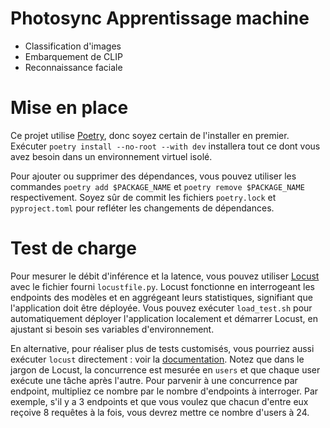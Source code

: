 # Photosync Apprentissage machine

- Classification d'images
- Embarquement de CLIP
- Reconnaissance faciale

# Mise en place

Ce projet utilise [Poetry](https://python-poetry.org/docs/#installation), donc soyez certain de l'installer en premier.
Exécuter `poetry install --no-root --with dev` installera tout ce dont vous avez besoin dans un environnement virtuel isolé.

Pour ajouter ou supprimer des dépendances, vous pouvez utiliser les commandes `poetry add $PACKAGE_NAME` et `poetry remove $PACKAGE_NAME` respectivement.
Soyez sûr de commit les fichiers `poetry.lock` et `pyproject.toml` pour refléter les changements de dépendances.

# Test de charge

Pour mesurer le débit d'inférence et la latence, vous pouvez utiliser [Locust](https://locust.io/) avec le fichier fourni `locustfile.py`.
Locust fonctionne en interrogeant les endpoints des modèles et en aggrégeant leurs statistiques, signifiant que l'application doit être déployée.
Vous pouvez exécuter `load_test.sh` pour automatiquement déployer l'application localement et démarrer Locust, en ajustant si besoin ses variables d'environnement.

En alternative, pour réaliser plus de tests customisés, vous pourriez aussi exécuter `locust` directement : voir la [documentation](https://docs.locust.io/en/stable/index.html). Notez que dans le jargon de Locust, la concurrence est mesurée en `users` et que chaque user exécute une tâche après l'autre. Pour parvenir à une concurrence par endpoint, multipliez ce nombre par le nombre d'endpoints à interroger. Par exemple, s'il y a 3 endpoints et que vous voulez que chacun d'entre eux reçoive 8 requêtes à la fois, vous devrez mettre ce nombre d'users à 24.
